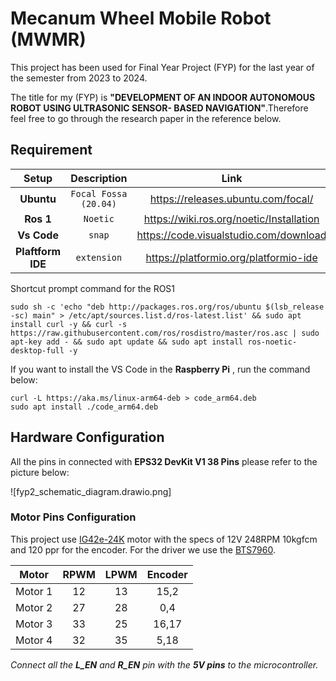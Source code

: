 
# Mecanum Wheel Mobile Robot (MWMR)

This project has been used for Final Year Project (FYP) for the last year of the semester from 2023 to 2024. 

The title for my (FYP) is **"DEVELOPMENT OF AN INDOOR AUTONOMOUS ROBOT USING ULTRASONIC SENSOR- BASED NAVIGATION"**.Therefore feel free to go through the research paper in the reference below.








## Requirement

Setup | Description | Link
:----------: | :----: | :----------:
**Ubuntu**|`Focal Fossa (20.04)`  | https://releases.ubuntu.com/focal/
**Ros 1** |`Noetic` | https://wiki.ros.org/noetic/Installation
**Vs Code** | `snap`| https://code.visualstudio.com/download
**Plaftform IDE**| `extension`| https://platformio.org/platformio-ide

Shortcut prompt command for the ROS1
`````
sudo sh -c 'echo "deb http://packages.ros.org/ros/ubuntu $(lsb_release -sc) main" > /etc/apt/sources.list.d/ros-latest.list' && sudo apt install curl -y && curl -s https://raw.githubusercontent.com/ros/rosdistro/master/ros.asc | sudo apt-key add - && sudo apt update && sudo apt install ros-noetic-desktop-full -y
`````



If you want to install the VS Code in the **Raspberry Pi** , run the command below:


`````
curl -L https://aka.ms/linux-arm64-deb > code_arm64.deb
sudo apt install ./code_arm64.deb
``````

## Hardware Configuration

All the pins in connected with **EPS32 DevKit V1 38 Pins** please refer to the picture below:

![fyp2_schematic_diagram.drawio.png]


### Motor Pins Configuration

This project use  [IG42e-24K](https://my.cytron.io/p-12v-248rpm-10kgfcm-planetary-dc-geared-motor-with-encoder) motor with the specs of 12V 248RPM 10kgfcm and 120 ppr for the encoder. For the driver we use the [BTS7960](https://www.google.com/url?sa=t&source=web&rct=j&opi=89978449&url=https://www.handsontec.com/dataspecs/module/BTS7960%2520Motor%2520Driver.pdf&ved=2ahUKEwiyi_33vpaFAxUm2DgGHY61DuQQFnoECCAQAQ&usg=AOvVaw0IWVR-1gosuocPG1Wmpnxk).

Motor | RPWM | LPWM | Encoder 
:----------: | :----: | :----------:| :----------: 
| Motor 1 |12 |13 |15,2
| Motor 2 |27|28 |0,4
| Motor 3 |33 |25 |16,17
| Motor 4 |32 |35 |5,18

*Connect all the **L_EN** and **R_EN** pin with the **5V pins** to the microcontroller.*









